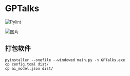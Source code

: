 # GPTalks

[![Pylint](https://github.com/liyixin1/GPTalks/actions/workflows/pylint.yml/badge.svg)](https://github.com/liyixin1/GPTalks/actions/workflows/pylint.yml)

![图片](https://github.com/liyixin1/GPTalks/assets/87890585/fdd9dbcb-ce57-4165-adf3-feae61e55db3)

## 打包软件
```shell
pyinstaller --onefile --windowed main.py -n GPTalks.exe
cp config.toml dist/
cp ai_model.json dist/
```

